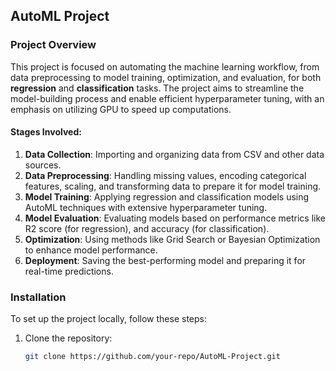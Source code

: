 ## AutoML Project

### Project Overview

This project is focused on automating the machine learning workflow, from data preprocessing to model training, optimization, and evaluation, for both **regression** and **classification** tasks. The project aims to streamline the model-building process and enable efficient hyperparameter tuning, with an emphasis on utilizing GPU to speed up computations.

#### Stages Involved:

1. **Data Collection**: Importing and organizing data from CSV and other data sources.
2. **Data Preprocessing**: Handling missing values, encoding categorical features, scaling, and transforming data to prepare it for model training.
3. **Model Training**: Applying regression and classification models using AutoML techniques with extensive hyperparameter tuning.
4. **Model Evaluation**: Evaluating models based on performance metrics like R2 score (for regression), and accuracy (for classification).
5. **Optimization**: Using methods like Grid Search or Bayesian Optimization to enhance model performance.
6. **Deployment**: Saving the best-performing model and preparing it for real-time predictions.

### Installation

To set up the project locally, follow these steps:

1. Clone the repository:

   ```sh
   git clone https://github.com/your-repo/AutoML-Project.git
